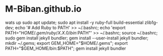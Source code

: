 # M-Biban.github.io
wats up
sudo apt update; sudo apt install -y ruby-full build-essential zlib1g-dev; echo '# Add Ruby to PATH' >> ~/.bashrc; echo 'export PATH="$HOME/.gem/ruby/X.X.0/bin:$PATH"' >> ~/.bashrc; source ~/.bashrc; sudo gem install jekyll bundler; gem install --user-install jekyll bundler; mkdir ~/.gems; export GEM_HOME="$HOME/.gems"; export PATH="$GEM_HOME/bin:$PATH"; gem install jekyll bundler